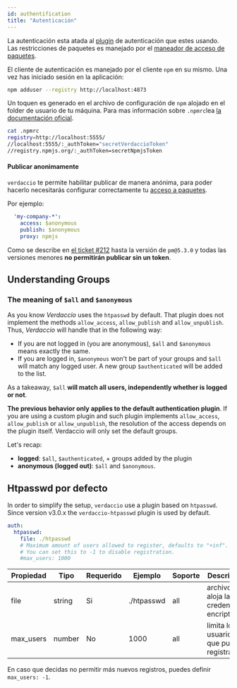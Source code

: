 ```yaml
---
id: authentification
title: "Autenticación"
---
```


La autenticación esta atada al [plugin](plugins.md) de autenticación que estes usando. Las restricciones de paquetes es manejado por el [maneador de acceso de paquetes](packages.md).

El cliente de autenticación es manejado por el cliente `npm` en su mismo. Una vez has iniciado sesión en la aplicación:

```bash
npm adduser --registry http://localhost:4873
```

Un toquen es generado en el archivo de configuración de `npm` alojado en el folder de usuario de tu máquina. Para mas información sobre `.npmrc`lea [la documentación oficial](https://docs.npmjs.com/files/npmrc).

```bash
cat .npmrc
registry=http://localhost:5555/
//localhost:5555/:_authToken="secretVerdaccioToken"
//registry.npmjs.org/:_authToken=secretNpmjsToken
```

#### Publicar anonimamente

`verdaccio` te permite habilitar publicar de manera anónima, para poder hacerlo necesitarás configurar correctamente tu [acceso a paquetes](packages.md).

Por ejemplo:

```yaml
  'my-company-*':
    access: $anonymous
    publish: $anonymous
    proxy: npmjs
```

Como se describe en [el ticket #212](https://github.com/verdaccio/verdaccio/issues/212#issuecomment-308578500) hasta la versión de `pm@5.3.0` y todas las versiones menores **no permitirán publicar sin un token**.

## Understanding Groups

### The meaning of `$all` and `$anonymous`

As you know *Verdaccio* uses the `htpasswd` by default. That plugin does not implement the methods `allow_access`, `allow_publish` and `allow_unpublish`. Thus, *Verdaccio* will handle that in the following way:

* If you are not logged in (you are anonymous), `$all` and `$anonymous` means exactly the same.
* If you are logged in, `$anonymous` won't be part of your groups and `$all` will match any logged user. A new group `$authenticated` will be added to the list.

As a takeaway, `$all` **will match all users, independently whether is logged or not**.

**The previous behavior only applies to the default authentication plugin**. If you are using a custom plugin and such plugin implements `allow_access`, `allow_publish` or `allow_unpublish`, the resolution of the access depends on the plugin itself. Verdaccio will only set the default groups.

Let's recap:

* **logged**: `$all`, `$authenticated`, + groups added by the plugin
* **anonymous (logged out)**: `$all` and `$anonymous`.

## Htpasswd por defecto

In order to simplify the setup, `verdaccio` use a plugin based on `htpasswd`. Since version v3.0.x the `verdaccio-htpasswd` plugin is used by default.

```yaml
auth:
  htpasswd:
    file: ./htpasswd
    # Maximum amount of users allowed to register, defaults to "+inf".
    # You can set this to -1 to disable registration.
    #max_users: 1000
```

| Propiedad | Tipo   | Requerido | Ejemplo    | Soporte | Descripción                                    |
| --------- | ------ | --------- | ---------- | ------- | ---------------------------------------------- |
| file      | string | Si        | ./htpasswd | all     | archivo que aloja las credenciales encriptadas |
| max_users | number | No        | 1000       | all     | limita los usuarios que pueden registrarse     |

En caso que decidas no permitir más nuevos registros, puedes definir `max_users: -1`.